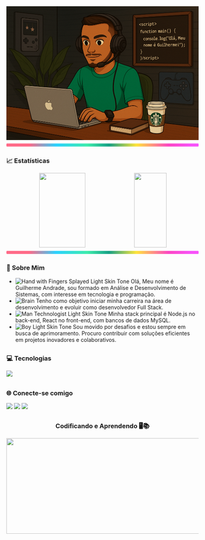 <div align="center">
  <img width="850px" height="350px" src="./.github/assets/banner.png"/>
  <img src="./.github/assets/lineBar.png" width="100%" height="8px"/>
</div>

<div align='center'>

<div align="center">
  <h3 align="left">📈 Estatísticas</h3>
  <img width="49%" height="195px" src="https://github-readme-stats.vercel.app/api?username=Guilherme150901&show_icons=true&count_private=true&title_color=80F7D4&icon_color=9d00ff&text_color=c9d1d9&bg_color=0d1117&border_color=fff0" /> 
  <img width="41%" height="195px" src="https://github-readme-stats.vercel.app/api/top-langs/?username=Guilherme150901&layout=compact&title_color=80F7D4&text_color=fff&bg_color=0d1117&border_color=fff0" />
  
</div>

</div>

<img src="./.github/assets/lineBar.png" width="100%" height="8px"/>

<div>

<h3 align="left">📝 Sobre Mim</h3>

- <img src="https://raw.githubusercontent.com/Tarikul-Islam-Anik/Animated-Fluent-Emojis/master/Emojis/Hand%20gestures/Hand%20with%20Fingers%20Splayed%20Light%20Skin%20Tone.png" alt="Hand with Fingers Splayed Light Skin Tone" width="25" height="25" /> Olá, Meu nome é Guilherme Andrade, sou formado em Análise e Desenvolvimento de Sistemas, com interesse em tecnologia e programação. <br />
- <img src="https://raw.githubusercontent.com/Tarikul-Islam-Anik/Animated-Fluent-Emojis/master/Emojis/Hand%20gestures/Brain.png" alt="Brain" width="25" height="25" /> Tenho como objetivo iniciar minha carreira na área de desenvolvimento e evoluir como desenvolvedor Full Stack.<br />
- <img src="https://raw.githubusercontent.com/Tarikul-Islam-Anik/Animated-Fluent-Emojis/master/Emojis/People%20with%20professions/Man%20Technologist%20Light%20Skin%20Tone.png" alt="Man Technologist Light Skin Tone" width="25" height="25" /> Minha stack principal é Node.js no back-end, React no front-end, com bancos de dados MySQL.<br />
- <img src="https://raw.githubusercontent.com/Tarikul-Islam-Anik/Animated-Fluent-Emojis/master/Emojis/People%20with%20professions/Boy%20Light%20Skin%20Tone.png" alt="Boy Light Skin Tone" width="25" height="25" /> Sou movido por desafios e estou sempre em busca de aprimoramento. Procuro contribuir com soluções eficientes em projetos inovadores e colaborativos.<br />

##

<h3 align="left">💻 Tecnologias</h3>

<img src="https://skillicons.dev/icons?i=vscode,html,css,js,ts,nodejs,react,tailwind,git,github,mysql&theme=dark" />
</div>

##

<h3 align="left">🌐 Conecte-se comigo</h3>
<div> 
  <a href="https://www.linkedin.com/in/guilherme-gon%C3%A7alves-de-andrade-80919b257/" target="_blank"><img src="https://img.shields.io/badge/-LinkedIn-%230077B5?style=for-the-badge&logo=linkedin&logoColor=white" target="_blank"></a> 
  <a href = "mailto:gui15092001@gmail.com"><img src="https://img.shields.io/badge/-Gmail-%23333?style=for-the-badge&logo=gmail&logoColor=white" target="_blank"></a>
  <a href="https://www.instagram.com/guilherm_andrade01/" target="_blank"><img src="https://img.shields.io/badge/-Instagram-%23E4405F?style=for-the-badge&logo=instagram&logoColor=white" target="_blank"></a>
</div>

##

<div align="center">
  <h3>Codificando e Aprendendo 🖥️📚</h3>
  <img src="https://i.pinimg.com/originals/2d/29/40/2d2940898055620e0c58128c629d1b8c.gif" width="600" height="250px">
</div>


